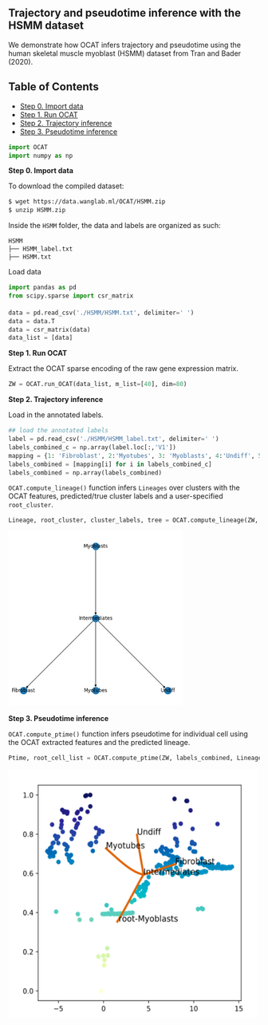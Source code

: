 ## Trajectory and pseudotime inference with the HSMM dataset
We demonstrate how OCAT infers trajectory and pseudotime using the human skeletal muscle myoblast (HSMM) dataset from Tran and Bader (2020). 

## Table of Contents
- [Step 0. Import data](#data_import)
- [Step 1. Run OCAT](#run_OCAT)
- [Step 2. Trajectory inference](#trajectory)
- [Step 3. Pseudotime inference](#pseudo)


```python
import OCAT
import numpy as np
```

<a name="data_import"></a>**Step 0. Import data**     

To download the compiled dataset:
```bash
$ wget https://data.wanglab.ml/OCAT/HSMM.zip
$ unzip HSMM.zip 
```

Inside the `HSMM` folder, the data and labels are organized as such:
```
HSMM
├── HSMM_label.txt
├── HSMM.txt
```
Load data

```python
import pandas as pd
from scipy.sparse import csr_matrix

data = pd.read_csv('./HSMM/HSMM.txt', delimiter=' ')
data = data.T
data = csr_matrix(data)
data_list = [data]
```

<a name="run_OCAT"></a>**Step 1. Run OCAT**

Extract the OCAT sparse encoding of the raw gene expression matrix. 

```python
ZW = OCAT.run_OCAT(data_list, m_list=[40], dim=80)
```

<a name="trajectory"></a>**Step 2. Trajectory inference**

Load in the annotated labels.
```python
## load the annotated labels
label = pd.read_csv('./HSMM/HSMM_label.txt', delimiter=' ')
labels_combined_c = np.array(label.loc[:,'V1'])
mapping = {1: 'Fibroblast', 2:'Myotubes', 3: 'Myoblasts', 4:'Undiff', 5:'Intermediates'}
labels_combined = [mapping[i] for i in labels_combined_c]
labels_combined = np.array(labels_combined)
```

`OCAT.compute_lineage()` function infers `Lineages` over clusters with the OCAT features, predicted/true cluster labels and a user-specified `root_cluster`.

```python
Lineage, root_cluster, cluster_labels, tree = OCAT.compute_lineage(ZW, labels_combined, root_cluster='Myoblasts', name='OE', reverse=0)
```
<img src="https://github.com/bowang-lab/OCAT/blob/master/img/trajectory.png" width="350" height="350"/>

<a name="pseudo"></a>**Step 3. Pseudotime inference**

`OCAT.compute_ptime()` function infers pseudotime for individual cell using the OCAT extracted features and the predicted lineage. 
```python
Ptime, root_cell_list = OCAT.compute_ptime(ZW, labels_combined, Lineage, root_cluster=root_cluster, latent=None)
```
<img src="https://github.com/bowang-lab/OCAT/blob/master/img/ptime.png" width="500" height="500"/>
